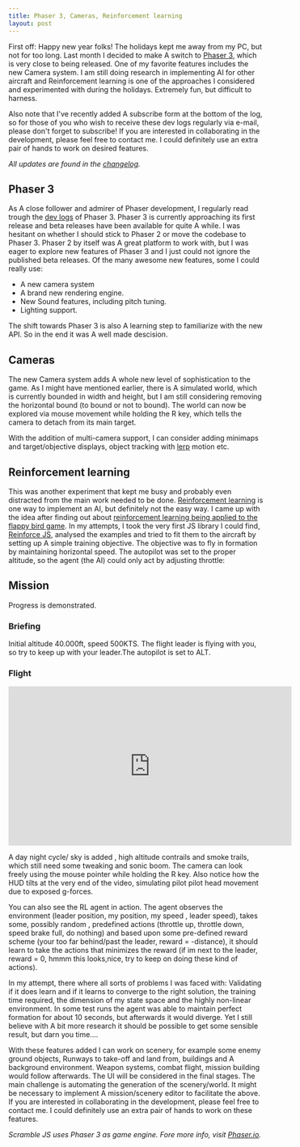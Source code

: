 ```yaml
---
title: Phaser 3, Cameras, Reinforcement learning
layout: post
---
```


First off: Happy new year folks!  The holidays kept me away from my PC, but not for too long. Last month I decided to make A switch to [Phaser 3](https://phaser.io/phaser3), which is very close to being released. 
One of my favorite features includes the new Camera system. I am still doing research in implementing AI for other aircraft and Reinforcement learning is one of the approaches I  considered and experimented with during the holidays. 
Extremely fun, but difficult to harness.

Also note that I've recently added A subscribe form  at the bottom of the log, so for those of you who wish to receive these dev logs regularly via e-mail, please don't forget to subscribe!  If you are interested in collaborating in the development, please feel free to contact me. I could definitely use an extra pair of hands to work on desired features.


*All updates are found in the [changelog](/scrambledev/2017/10/01/changelog.html).*

## Phaser 3

As A close follower  and admirer of Phaser development, I regularly read trough the [dev logs](https://phaser.io/phaser3/devlog) of Phaser 3. Phaser 3 is currently approaching its first release and beta releases have been available for quite A while. I was hesitant on whether I should stick to Phaser 2 or move the codebase to Phaser 3. Phaser 2 by itself was A great platform to work with, but I was eager to explore new features of Phaser 3 and I just could not ignore the published beta releases. Of the many awesome new features, some I could really use:

- A new camera system
- A brand new rendering engine.
- New Sound features, including pitch tuning.
-  Lighting support.

The shift towards Phaser 3 is also A learning step to familiarize with the new API. So in the end it was A well made descision.

## Cameras

The new Camera system adds A whole new level of sophistication to the game. As I might have mentioned earlier, there is A simulated world, which is currently bounded in width and height, but I am still considering removing the horizontal bound (to bound or not to bound).
The world can now be explored via mouse movement while holding the R key,  which tells the camera to detach from its main target. 

With the addition of multi-camera support, I can consider adding minimaps and target/objective displays, object tracking with [lerp](https://en.wikipedia.org/wiki/Linear_interpolation) motion etc.

## Reinforcement learning

This was another experiment that kept me busy and probably even distracted from the main work needed to be done. [Reinforcement learning](https://en.wikipedia.org/wiki/Reinforcement_learning) is one way to implement an AI, but definitely not the easy way. I came up with the idea after finding out about [reinforcement learning being applied to the flappy bird game](https://github.com/yenchenlin/DeepLearningFlappyBird). In my attempts, I took the very first JS library I could find, [Reinforce JS](https://github.com/karpathy/reinforcejs), analysed the examples and tried to fit them to the aircraft by setting up A simple training objective. The objective was to fly in formation  by maintaining horizontal speed. The autopilot was set to the proper altitude, so the agent (the AI) could only act by adjusting throttle:

## Mission

Progress is demonstrated.

### Briefing

Initial altitude 40.000ft, speed 500KTS. The flight leader is flying with you, so try to keep up with your leader.The autopilot is set to ALT.

### Flight

<iframe width="560" height="315" src="https://www.youtube.com/embed/Ao0Ym0OZYvQ?rel=0" frameborder="0" gesture="media" allowfullscreen></iframe>

A day night cycle/ sky is added , high altitude contrails and smoke trails, which still need some tweaking and sonic boom. The camera can look freely using the mouse pointer while holding the R key. Also notice how the HUD tilts at the very end of the video, simulating pilot pilot head movement due to exposed g-forces.  

You can also see the RL agent in action. The agent observes the environment (leader position, my position, my speed , leader speed), takes some, possibly random , predefined actions (throttle up, throttle down, speed brake full, do nothing) and based upon some pre-defined reward scheme (your too far behind/past the leader, reward = -distance), it should learn to take the actions that minimizes the reward (if im next to the leader, reward = 0,  hmmm this looks,nice, try to keep on doing these kind of actions).

In my attempt, there where all sorts of problems I was faced with: Validating if it does learn and if it learns to converge to the right solution, the training time required,  the dimension of my state space and  the highly non-linear environment. In some test runs the agent was able to maintain perfect formation for about 10 seconds, but afterwards it would diverge. Yet I still believe with A bit more research it should be possible to get some sensible result, but darn you time....

With these features added I can work on scenery, for example some enemy ground objects, Runways to take-off and land from, buildings and A background environment. Weapon systems, combat flight, mission building would follow afterwards. The UI will be considered in the final stages. The main challenge is automating the generation of the scenery/world. It might  be necessary to implement A mission/scenery editor to facilitate the above. If you are interested in collaborating in the development, please feel free to contact me. I could definitely use an extra pair of hands to work on these features.

*Scramble JS uses Phaser 3 as game engine. Fore more info, visit [Phaser.io](http://www.phaser.io).*